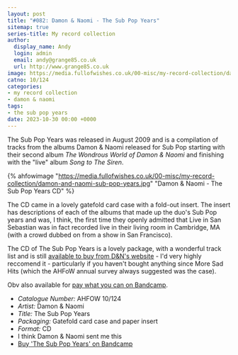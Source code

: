 ```yaml
---
layout: post
title: "#082: Damon & Naomi - The Sub Pop Years"
sitemap: true
series-title: My record collection
author:
  display_name: Andy
  login: admin
  email: andy@grange85.co.uk
  url: http://www.grange85.co.uk
image: https://media.fullofwishes.co.uk/00-misc/my-record-collection/damon-and-naomi-sub-pop-years.jpg
catno: 10/124
categories:
- my record collection
- damon & naomi
tags:
- the sub pop years
date: 2023-10-30 00:00 +0000
---
```

The Sub Pop Years was released in August 2009 and is a compilation of tracks from the albums Damon & Naomi released for Sub Pop starting with their second album _The Wondrous World of Damon & Naomi_ and finishing with the "live" album _Song to The Siren_.

{% ahfowimage "https://media.fullofwishes.co.uk/00-misc/my-record-collection/damon-and-naomi-sub-pop-years.jpg" "Damon & Naomi - The Sub Pop Years CD" %}

The CD came in a lovely gatefold card case with a fold-out insert. The insert has descriptions of each of the albums that made up the duo's Sub Pop years and was, I think, the first time they openly admitted that Live in San Sebastian was in fact recorded live in their living room in Cambridge, MA (with a crowd dubbed on from a show in San Francisco).

<!--more-->

The CD of The Sub Pop Years is a lovely package, with a wonderful track list and is still [available to buy from D&N's website](https://www.20-20-20.com/store/damon-naomi-the-sub-pop-years) - I'd very highly reccomend it - particularly if you haven't bought anything since More Sad Hits (which the AHFoW annual survey always suggested was the case).

Obv also available for [pay what you can on Bandcamp](https://damonandnaomi.bandcamp.com/album/the-sub-pop-years-1995-2002).

 - *Catalogue Number:* AHFOW 10/124
 - *Artist:* Damon & Naomi
 - *Title:* The Sub Pop Years
 - *Packaging:* Gatefold card case and paper insert
 - *Format:* CD
 - I think Damon & Naomi sent me this
 - [Buy 'The Sub Pop Years' on Bandcamp](https://damonandnaomi.bandcamp.com/album/the-sub-pop-years-1995-2002)
